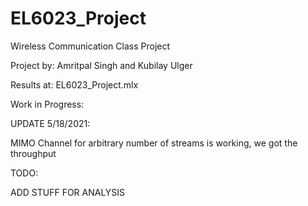 # EL6023_Project
Wireless Communication Class Project

Project by: Amritpal Singh and Kubilay Ulger

Results at: EL6023_Project.mlx 

Work in Progress:

UPDATE 5/18/2021: 

MIMO Channel for arbitrary number of streams is working, we got the throughput

TODO:

ADD STUFF FOR ANALYSIS


